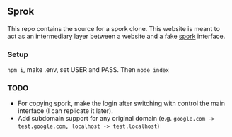 ## Sprok
This repo contains the source for a spork clone. This website is meant to act as an intermediary layer between a website and a fake [spork](https://app.spork.school/) interface.

### Setup
`npm i`, make .env, set USER and PASS. Then `node index`

### TODO
- For copying spork, make the login after switching with control the main interface (I can replicate it later).
- Add subdomain support for any original domain (e.g. ```google.com -> test.google.com, localhost -> test.localhost```)